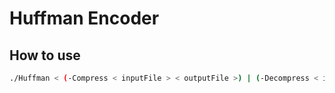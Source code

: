 # Huffman Encoder

## How to use
```bash
./Huffman < (-Compress < inputFile > < outputFile >) | (-Decompress < inputFile >) >
```
